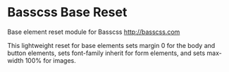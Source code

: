 # Basscss Base Reset

Base element reset module for Basscss http://basscss.com

This lightweight reset for base elements sets margin 0 for the body and button elements, sets font-family inherit for form elements, and sets max-width 100% for images.

